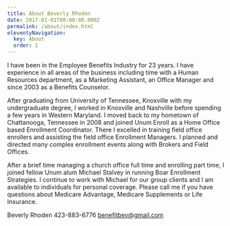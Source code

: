 ```yaml
---
title: About Beverly Rhoden
date: 2017-01-01T00:00:00.000Z
permalink: /about/index.html
eleventyNavigation:
  key: About
  order: 1
---
```


I have been in the Employee Benefits Industry for 23 years.  I have experience in all areas of the business including time with a Human Resources department, as a Marketing Assistant, an Office Manager and since 2003 as a Benefits Counselor.

After graduating from University of Tennessee, Knoxville with my undergraduate degree, I worked in Knoxville and Nashville before spending a few years in Western Maryland.  I moved back to my hometown of Chattanooga, Tennessee in 2008 and joined Unum Enroll as a Home Office based Enrollment Coordinator.  There I excelled in training field office enrollers and assisting the field office Enrollment Managers.  I planned and directed many complex enrollment events along with Brokers and Field Offices.

After a brief time managing a church office full time and enrolling part time, I joined fellow Unum alum Michael Stalvey in running Boar Enrollment Strategies. I continue to work with Michael for our group clients and I am available to individuals for personal coverage. Please call me if you have questions about Medicare Advantage, Medicare Supplements or Life Insurance.

Beverly Rhoden
423-883-6776
benefitbev@gmail.com